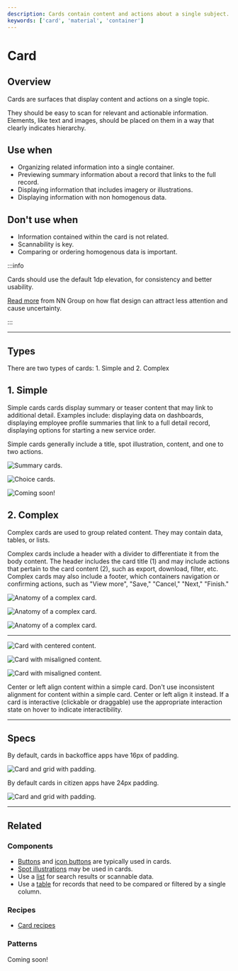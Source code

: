 ```yaml
---
description: Cards contain content and actions about a single subject.
keywords: ['card', 'material', 'container']
---
```


# Card

<ComponentVisual
  figmaUrl=""
  storybookUrl="https://forge.tylerdev.io/main/?path=/story/components-card--default" />

## Overview

Cards are surfaces that display content and actions on a single topic.

They should be easy to scan for relevant and actionable information. Elements, like text and images, should be placed on them in a way that clearly indicates hierarchy.

## Use when

- Organizing related information into a single container.
- Previewing summary information about a record that links to the full record.
- Displaying information that includes imagery or illustrations. 
- Displaying information with non homogenous data. 

## Don't use when

- Information contained within the card is not related. 
- Scannability is key.
- Comparing or ordering homogenous data is important. 

:::info

Cards should use the default 1dp elevation, for consistency and better usability.

[Read more](https://www.nngroup.com/articles/flat-ui-less-attention-cause-uncertainty/) from NN Group on how flat design can attract less attention and cause uncertainty.

:::

---

## Types

There are two types of cards: 1. Simple and 2. Complex

## 1. Simple 

Simple cards cards display summary or teaser content that may link to additional detail. Examples include: displaying data on dashboards, displaying employee profile summaries that link to a full detail record, displaying options for starting a new service order. 

Simple cards generally include a title, spot illustration, content, and one to two actions.

<ImageBlock caption="Simple cards may be used provide summary information that navigates to a full detail record.">

![ Summary cards.](/img/components/card/dashboard-cards.png)

</ImageBlock>

<ImageBlock caption="Simple cards may be used to indicate choices in a guided process.">

![ Choice cards.](/img/components/card/selection-cards.png)

</ImageBlock>

<ImageBlock caption="Simple cards may be used on dashboards to provide summary data.">

![ Coming soon!](#)

</ImageBlock>

## 2. Complex 

Complex cards are used to group related content. They may contain data, tables, or lists. 

Complex cards include a header with a divider to differentiate it from the body content. The header includes the card title (1) and may include actions that pertain to the card content (2), such as export, download, filter, etc. Complex cards may also include a footer, which containers navigation or confirming actions, such as "View more", "Save," "Cancel," "Next," "Finish."

<ImageBlock caption="Complex cards are comprised of five parts." padded={false}>

![ Anatomy of a complex card.](/img/components/card/complex-card-anatomy.png)

</ImageBlock>

<ImageBlock padded={false}>

![ Anatomy of a complex card.](/img/components/card/complex-cards-1.png)

</ImageBlock>

<ImageBlock padded={false}>

![ Anatomy of a complex card.](/img/components/card/complex-cards-2.png)

</ImageBlock>

--- 

<DoDontGrid>
  <DoDontRow>
  <DoDontImage>

![Card with centered content.](/img/components/card/card-align-do.png)

  </DoDontImage>
  <DoDontImage>

![Card with misaligned content.](/img/components/card/card-align-dont.png)

  </DoDontImage>
  <DoDontImage>

![Card with misaligned content.](/img/components/card/card-do-interaction.png)

  </DoDontImage>
  </DoDontRow>
  <DoDontRow>
    <DoDont type="do">Center or left align content within a simple card.</DoDont>
    <DoDont type="dont">Don't use inconsistent alignment for content within a simple card. Center or left align it instead.</DoDont>
    <DoDont type="caution">If a card is interactive (clickable or draggable) use the appropriate interaction state on hover to indicate interactibility.</DoDont>
  </DoDontRow>
</DoDontGrid>

---

## Specs

By default, cards in backoffice apps have 16px of padding. 

<ImageBlock padded={false} caption="1. Cards in backoffice apps have 16px of internal padding. <br>2. Default grid gutter is 16px in backoffice apps.">

![ Card and grid with padding.](/img/components/card/backoffice-padding.png)

</ImageBlock>

By default cards in citizen apps have 24px padding. 

<ImageBlock padded={false} caption="1. Cards in citizen apps have 24px of internal padding. <br>2. Default grid gutter is 24px in citizen apps.">

![ Card and grid with padding.](/img/components/card/citizen-padding.png)

</ImageBlock>

---

## Related

### Components
- [Buttons](/components/button) and [icon buttons](/components/icon-button) are typically used in cards.
- [Spot illustrations](/core-components/illustrations/guidance) may be used in cards. 
- Use a [list](/components/list) for search results or scannable data. 
- Use a [table](/components/table) for records that need to be compared or filtered by a single column.

### Recipes

- [Card recipes](/recipes/card)

### Patterns 

Coming soon!
